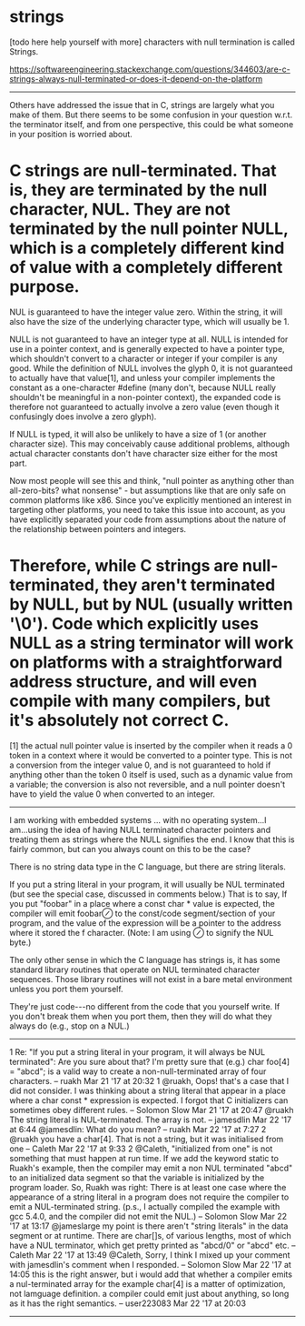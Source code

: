 # strings
[todo here help yourself with more]
characters with null termination is called Strings.



https://softwareengineering.stackexchange.com/questions/344603/are-c-strings-always-null-terminated-or-does-it-depend-on-the-platform

--------------------------------------------------------------------------------------------------------------
Others have addressed the issue that in C, strings are largely what you make of them. But there seems to be some confusion in your question w.r.t. the terminator itself, and from one perspective, this could be what someone in your position is worried about.

# C strings are null-terminated. That is, they are terminated by the null character, NUL. They are not terminated by the null pointer NULL, which is a completely different kind of value with a completely different purpose.

NUL is guaranteed to have the integer value zero. Within the string, it will also have the size of the underlying character type, which will usually be 1.

NULL is not guaranteed to have an integer type at all. NULL is intended for use in a pointer context, and is generally expected to have a pointer type, which shouldn't convert to a character or integer if your compiler is any good. While the definition of NULL involves the glyph 0, it is not guaranteed to actually have that value[1], and unless your compiler implements the constant as a one-character #define (many don't, because NULL really shouldn't be meaningful in a non-pointer context), the expanded code is therefore not guaranteed to actually involve a zero value (even though it confusingly does involve a zero glyph).

If NULL is typed, it will also be unlikely to have a size of 1 (or another character size). This may conceivably cause additional problems, although actual character constants don't have character size either for the most part.

Now most people will see this and think, "null pointer as anything other than all-zero-bits? what nonsense" - but assumptions like that are only safe on common platforms like x86. Since you've explicitly mentioned an interest in targeting other platforms, you need to take this issue into account, as you have explicitly separated your code from assumptions about the nature of the relationship between pointers and integers.

# Therefore, while C strings are null-terminated, they aren't terminated by NULL, but by NUL (usually written '\0'). Code which explicitly uses NULL as a string terminator will work on platforms with a straightforward address structure, and will even compile with many compilers, but it's absolutely not correct C.

[1] the actual null pointer value is inserted by the compiler when it reads a 0 token in a context where it would be converted to a pointer type. This is not a conversion from the integer value 0, and is not guaranteed to hold if anything other than the token 0 itself is used, such as a dynamic value from a variable; the conversion is also not reversible, and a null pointer doesn't have to yield the value 0 when converted to an integer.

----------------------------------------------------------------------------------------------------

I am working with embedded systems ... with no operating system...I am...using the idea of having NULL terminated character pointers and treating them as strings where the NULL signifies the end. I know that this is fairly common, but can you always count on this to be the case?

There is no string data type in the C language, but there are string literals.

If you put a string literal in your program, it will usually be NUL terminated (but see the special case, discussed in comments below.) That is to say, If you put "foobar" in a place where a const char * value is expected, the compiler will emit foobar⊘ to the const/code segment/section of your program, and the value of the expression will be a pointer to the address where it stored the f character. (Note: I am using ⊘ to signify the NUL byte.)

The only other sense in which the C language has strings is, it has some standard library routines that operate on NUL terminated character sequences. Those library routines will not exist in a bare metal environment unless you port them yourself.

They're just code---no different from the code that you yourself write. If you don't break them when you port them, then they will do what they always do (e.g., stop on a NUL.)

--------------------------------------------------------------------------------------------------------------
1
Re: "If you put a string literal in your program, it will always be NUL terminated": Are you sure about that? I'm pretty sure that (e.g.) char foo[4] = "abcd"; is a valid way to create a non-null-terminated array of four characters. – ruakh Mar 21 '17 at 20:32
1
@ruakh, Oops! that's a case that I did not consider. I was thinking about a string literal that appear in a place where a char const * expression is expected. I forgot that C initializers can sometimes obey different rules. – Solomon Slow Mar 21 '17 at 20:47
@ruakh The string literal is NUL-terminated. The array is not. – jamesdlin Mar 22 '17 at 6:44
@jamesdlin: What do you mean? – ruakh Mar 22 '17 at 7:27
2
@ruakh you have a char[4]. That is not a string, but it was initialised from one – Caleth Mar 22 '17 at 9:33
2
@Caleth, "initialized from one" is not something that must happen at run time. If we add the keyword static to Ruakh's example, then the compiler may emit a non NUL terminated "abcd" to an initialized data segment so that the variable is initialized by the program loader. So, Ruakh was right: There is at least one case where the appearance of a string literal in a program does not require the compiler to emit a NUL-terminated string. (p.s., I actually compiled the example with gcc 5.4.0, and the compiler did not emit the NUL.) – Solomon Slow Mar 22 '17 at 13:17 
@jameslarge my point is there aren't "string literals" in the data segment or at runtime. There are char[]s, of various lengths, most of which have a NUL terminator, which get pretty printed as "abcd/0" or "abcd" etc. – Caleth Mar 22 '17 at 13:49
@Caleth, Sorry, I think I mixed up your comment with jamesdlin's comment when I responded. – Solomon Slow Mar 22 '17 at 14:05
this is the right answer, but i would add that whether a compiler emits a nul-terminated array for the example char[4] is a matter of optimization, not lamguage definition. a compiler could emit just about anything, so long as it has the right semantics. – user223083 Mar 22 '17 at 20:03

---------------------------------------------------------------------------------------------
